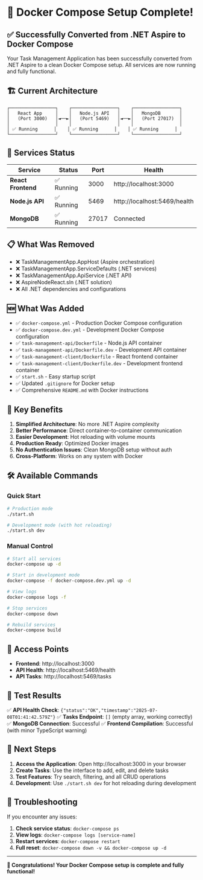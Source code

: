 # 🎉 Docker Compose Setup Complete!

## ✅ Successfully Converted from .NET Aspire to Docker Compose

Your Task Management Application has been successfully converted from .NET Aspire to a clean Docker Compose setup. All services are now running and fully functional.

## 🏗️ Current Architecture

```
┌─────────────────┐    ┌─────────────────┐    ┌─────────────────┐
│   React App     │    │   Node.js API   │    │   MongoDB       │
│   (Port 3000)   │◄──►│   (Port 5469)   │◄──►│   (Port 27017)  │
│                 │    │                 │    │                 │
│ ✅ Running      │    │ ✅ Running      │    │ ✅ Running      │
└─────────────────┘    └─────────────────┘    └─────────────────┘
```

## 🚀 Services Status

| Service | Status | Port | Health |
|---------|--------|------|--------|
| **React Frontend** | ✅ Running | 3000 | http://localhost:3000 |
| **Node.js API** | ✅ Running | 5469 | http://localhost:5469/health |
| **MongoDB** | ✅ Running | 27017 | Connected |

## 📋 What Was Removed

- ❌ TaskManagementApp.AppHost (Aspire orchestration)
- ❌ TaskManagementApp.ServiceDefaults (.NET services)
- ❌ TaskManagementApp.ApiService (.NET API)
- ❌ AspireNodeReact.sln (.NET solution)
- ❌ All .NET dependencies and configurations

## 🆕 What Was Added

- ✅ `docker-compose.yml` - Production Docker Compose configuration
- ✅ `docker-compose.dev.yml` - Development Docker Compose configuration
- ✅ `task-management-api/Dockerfile` - Node.js API container
- ✅ `task-management-api/Dockerfile.dev` - Development API container
- ✅ `task-management-client/Dockerfile` - React frontend container
- ✅ `task-management-client/Dockerfile.dev` - Development frontend container
- ✅ `start.sh` - Easy startup script
- ✅ Updated `.gitignore` for Docker setup
- ✅ Comprehensive `README.md` with Docker instructions

## 🎯 Key Benefits

1. **Simplified Architecture**: No more .NET Aspire complexity
2. **Better Performance**: Direct container-to-container communication
3. **Easier Development**: Hot reloading with volume mounts
4. **Production Ready**: Optimized Docker images
5. **No Authentication Issues**: Clean MongoDB setup without auth
6. **Cross-Platform**: Works on any system with Docker

## 🛠️ Available Commands

### Quick Start
```bash
# Production mode
./start.sh

# Development mode (with hot reloading)
./start.sh dev
```

### Manual Control
```bash
# Start all services
docker-compose up -d

# Start in development mode
docker-compose -f docker-compose.dev.yml up -d

# View logs
docker-compose logs -f

# Stop services
docker-compose down

# Rebuild services
docker-compose build
```

## 🔗 Access Points

- **Frontend**: http://localhost:3000
- **API Health**: http://localhost:5469/health
- **API Tasks**: http://localhost:5469/tasks

## 🧪 Test Results

✅ **API Health Check**: `{"status":"OK","timestamp":"2025-07-08T01:41:42.579Z"}`
✅ **Tasks Endpoint**: `[]` (empty array, working correctly)
✅ **MongoDB Connection**: Successful
✅ **Frontend Compilation**: Successful (with minor TypeScript warning)

## 🎊 Next Steps

1. **Access the Application**: Open http://localhost:3000 in your browser
2. **Create Tasks**: Use the interface to add, edit, and delete tasks
3. **Test Features**: Try search, filtering, and all CRUD operations
4. **Development**: Use `./start.sh dev` for hot reloading during development

## 🐛 Troubleshooting

If you encounter any issues:

1. **Check service status**: `docker-compose ps`
2. **View logs**: `docker-compose logs [service-name]`
3. **Restart services**: `docker-compose restart`
4. **Full reset**: `docker-compose down -v && docker-compose up -d`

---

**🎉 Congratulations! Your Docker Compose setup is complete and fully functional!** 